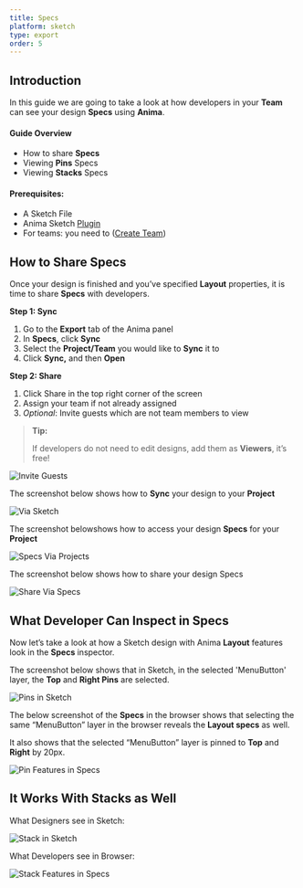 ```yaml
---
title: Specs
platform: sketch
type: export
order: 5
---
```

## Introduction

In this guide we are going to take a look at how developers in your **Team** can see your design **Specs** using **Anima**.

#### Guide Overview

-   How to share **Specs**
-   Viewing **Pins** Specs
-   Viewing **Stacks** Specs

#### Prerequisites:

-   A Sketch File
-   Anima Sketch [Plugin](https://www.animaapp.com/)
-   For teams: you need to ([Create Team](https://projects.animaapp.com/#/teams/new))

## How to Share Specs

Once your design is finished and you’ve specified **Layout** properties, it is time to share **Specs** with developers.

**Step 1: Sync**

1.  Go to the **Export** tab of the Anima panel
2.  In **Specs**, click **Sync**
3.  Select the **Project/Team** you would like to **Sync** it to
4.  Click **Sync,** and then **Open**

**Step 2: Share**

1.  Click Share in the top right corner of the screen
2.  Assign your team if not already assigned
3.  _Optional_: Invite guests which are not team members to view

>**Tip:**
>
>If developers do not need to edit designs, add them as **Viewers**, it’s free!

![Invite Guests](http://f.cl.ly/items/2j0g3I1A2F1A3k0J0c2R/Invite%20guestsx2.png)

  
The screenshot below shows how to **Sync** your design to your **Project**

![Via Sketch](http://f.cl.ly/items/3S192P2V1Z0A1g0V2n11/Sync%20-%20Via%20Sketch.png)

  
The screenshot belowshows how to access your design **Specs** for your **Project**

![Specs Via Projects](http://f.cl.ly/items/103r162y3G1a1x260D0F/Screen%20Specsx2.png)

The screenshot below shows how to share your design Specs

![Share Via Specs](http://f.cl.ly/items/080T0J3U0W0w192I1m1Y/Share%20Specsx2.png)

## What Developer Can Inspect in Specs

Now let’s take a look at how a Sketch design with Anima **Layout** features look in the **Specs** inspector.

The screenshot below shows that in Sketch, in the selected 'MenuButton' layer, the **Top** and **Right Pins** are selected.

![Pins in Sketch](http://f.cl.ly/items/3L250z3V2a1A2H0r3h0o/Specs%20-%20Pinsx2.png)

The below screenshot of the **Specs** in the browser shows that selecting the same “MenuButton” layer in the browser reveals the **Layout specs** as well.

It also shows that the selected “MenuButton” layer is pinned to **Top** and **Right** by 20px.

![Pin Features in Specs](http://f.cl.ly/items/3J0g2O031L0u3T0k2I1W/Pin%20Specsx2.png)

## It Works With Stacks as Well

What Designers see in Sketch:

![Stack in Sketch](http://f.cl.ly/items/0n3x1i1P2P0R0x2b2z0r/Specs%20-%20Stackx2.png)

What Developers see in Browser:

![Stack Features in Specs](http://f.cl.ly/items/3L0K2B1y280m0F1l0G3k/Stacks%20specsx2.png)
